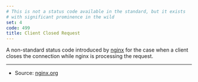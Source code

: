```yaml
---
# This is not a status code available in the standard, but it exists
# with significant prominence in the wild
set: 4
code: 499
title: Client Closed Request
---
```


A non-standard status code introduced by [nginx][2] for the case when a client
closes the connection while nginx is processing the request.

---

* Source: [nginx.org][1]

[1]: <http://lxr.nginx.org/source/src/http/ngx_http_request.h#0120>
[2]: <http://nginx.org>
